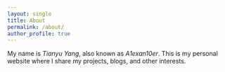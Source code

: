 ```yaml
---
layout: single
title: About
permalink: /about/
author_profile: true
---
```


<!-- This is the base Jekyll theme. You can find out more info about customizing your Jekyll theme, as well as basic Jekyll usage documentation at [jekyllrb.com](https://jekyllrb.com/)

You can find the source code for Minima at GitHub:
[jekyll][jekyll-organization] /
[minima](https://github.com/jekyll/minima)

You can find the source code for Jekyll at GitHub:
[jekyll][jekyll-organization] /
[jekyll](https://github.com/jekyll/jekyll)


[jekyll-organization]: https://github.com/jekyll -->

My name is <em>Tianyu Yang</em>, also known as <em>A1exan10er</em>. This is my personal website where I share my projects, blogs, and other interests.